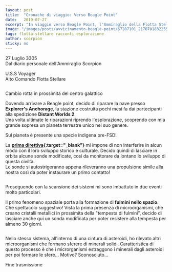 ```yaml
---
layout: post
title:  "Cronache di viaggio: Verso Beagle Point"
date:   2019-07-27
excerpt: "In viaggio verso Beagle Point, l'Ammiraglio della Flotta Stellare fa una breve sosta a Explorer's Anchorage per poi ripartire verso nuove, incredibili scoperte"
image: "/images/posts/avvicinamento-beagle-point/67287101_2178701832255205_1589871059027361792_o.jpg"
tags: flotta-stellare racconti esplorazione
author: scorpion
sticky: no
---
```

<div class="box alt">
<p>27 Luglio 3305<br>
Dal diario personale dell'Ammiraglio Scorpion</p>

<p>U.S.S Voyager<br>
Alto Comando Flotta Stellare</p>
</div>
<span class="image fit"><img src="/images/Elite-Division-png.png" alt=""></span>

Cambio rotta in prossimità del centro galattico

Dovendo arrivare a Beagle point, decido di riparare la nave presso **Explorer's Anchorage**, la stazione costruita pochi mesi fa dai partecipanti alla spedizione **Distant Worlds 2**.<br>
Una volta ultimate le riparazioni riprendo l'esplorazione, scoprendo con mia grande sopresa un pianeta terrestre unico nel suo genere.

Sul pianeta è presente una specie indigena pre-FSD!

La **[prima direttiva](https://it.wikipedia.org/wiki/Prima_direttiva){:target="_blank"}** mi impone di non interferire in alcun modo con il loro sviluppo storico e culturale. Decido quindi di lasciare in orbita alcune sonde modificate, così da monitorare da lontano lo sviluppo di questa civiltà.<br>
Le sonde si autostrigeranno appena rileveranno una propulsione simile alla nostra così da poter instaurare un primo contatto!

<div class="box alt">
    <div class="row 50% uniform">
        <div class="6u"><span class="image fit"><img src="{{ "/images/posts/avvicinamento-beagle-point/67420251_2178702522255136_4580424695236526080_o.jpg" | prepend:site.baseurl }}" alt="" /></span></div>
        <div class="6u$"><span class="image fit"><img src="{{ "/images/posts/avvicinamento-beagle-point/67301726_2178702272255161_7787050989281869824_o.jpg" | prepend:site.baseurl }}" alt="" /></span></div>
    </div>
</div>

Proseguendo con la scansione dei sistemi mi sono imbattuto in due eventi molto particolari.

Il primo fenomeno spaziale porta alla formazione di **fulmini nello spazio**. Che spettacolo suggestivo! Vista la prima presenza di microorganismi, che creano cristalli metallici in prossimita della "tempesta di fulmini", decido di lasciare anche qui un sonda modificata per poter resistere alla tempesta per almeno 30 giorni.

<div class="box alt">
    <div class="row 50% uniform">
        <div class="6u"><span class="image fit"><img src="{{ "/images/posts/avvicinamento-beagle-point/PS_Messages_20190727_005616.jpg" | prepend:site.baseurl }}" alt="" /></span></div>
        <div class="6u$"><span class="image fit"><img src="{{ "/images/posts/avvicinamento-beagle-point/67404591_2178702095588512_4890326415506931712_o.jpg" | prepend:site.baseurl }}" alt="" /></span></div>
    </div>
</div>

Nello stesso sistema, all'interno di una cintura di asteroidi, ho rilevato altri microorganismi che formano sferere di minerali solidi. Caratteristica di questo processo è che i microrganismi estraggono i minerali dagli asteroidi per poi formare le sfere... Motivo? Sconosciuto...

Fine trasmissione

<span class="image fit"><img src="/images/Elite-Division-png.png" alt=""></span>